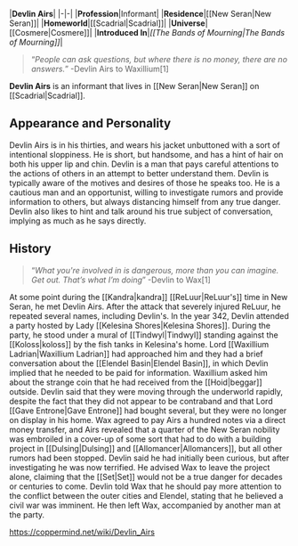 |**Devlin Airs**|
|-|-|
|**Profession**|Informant|
|**Residence**|[[New Seran\|New Seran]]|
|**Homeworld**|[[Scadrial\|Scadrial]]|
|**Universe**|[[Cosmere\|Cosmere]]|
|**Introduced In**|*[[The Bands of Mourning\|The Bands of Mourning]]*|

>“*People can ask questions, but where there is no money, there are no answers.*”
\-Devlin Airs to Waxillium[1]


**Devlin Airs** is an informant that lives in [[New Seran\|New Seran]] on [[Scadrial\|Scadrial]].

## Appearance and Personality
Devlin Airs is in his thirties, and wears his jacket unbuttoned with a sort of intentional sloppiness. He is short, but handsome, and has a hint of hair on both his upper lip and chin.
Devlin is a man that pays careful attentions to the actions of others in an attempt to better understand them. Devlin is typically aware of the motives and desires of those he speaks too. He is a cautious man and an opportunist, willing to investigate rumors and provide information to others, but always distancing himself from any true danger. Devlin also likes to hint and talk around his true subject of conversation, implying as much as he says directly.

## History
>“*What you're involved in is dangerous, more than you can imagine. Get out. That’s what I’m doing*”
\-Devlin to Wax[1]


At some point during the [[Kandra\|kandra]] [[ReLuur\|ReLuur's]] time in New Seran, he met Devlin Airs. After the attack that severely injured ReLuur, he repeated several names, including Devlin's.
In the year 342, Devlin attended a party hosted by Lady [[Kelesina Shores\|Kelesina Shores]]. During the party, he stood under a mural of [[Tindwyl\|Tindwyl]] standing against the [[Koloss\|koloss]] by the fish tanks in Kelesina's home. Lord [[Waxillium Ladrian\|Waxillium Ladrian]] had approached him and they had a brief conversation about the [[Elendel Basin\|Elendel Basin]], in which Devlin implied that he needed to be paid for information. Waxillium asked him about the strange coin that he had received from the [[Hoid\|beggar]] outside. Devlin said that they were moving through the underworld rapidly, despite the fact that they did not appear to be contraband and that Lord [[Gave Entrone\|Gave Entrone]] had bought several, but they were no longer on display in his home. Wax agreed to pay Airs a hundred notes via a direct money transfer, and Airs revealed that a quarter of the New Seran nobility was embroiled in a cover-up of some sort that had to do with a building project in [[Dulsing\|Dulsing]] and [[Allomancer\|Allomancers]], but all other rumors had been stopped. Devlin said he had initially been curious, but after investigating he was now terrified. He advised Wax to leave the project alone, claiming that the [[Set\|Set]] would not be a true danger for decades or centuries to come. Devlin told Wax that he should pay more attention to the conflict between the outer cities and Elendel, stating that he believed a civil war was imminent. He then left Wax, accompanied by another man at the party.



https://coppermind.net/wiki/Devlin_Airs